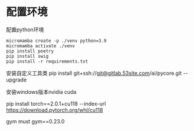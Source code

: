 # 配置环境

配置python环境
```shell
micromamba create -p ./venv python=3.9
micromamba activate ./venv
pip install poetry
pip install swig
pip install -r requirements.txt
```

安装自定义工具类
pip install git+ssh://git@gitlab.53site.com/ai/pycore.git --upgrade

安装windows版本nvidia cuda

pip install torch==2.0.1+cu118 --index-url https://download.pytorch.org/whl/cu118

gym must
gym==0.23.0